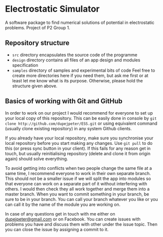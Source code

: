 Electrostatic Simulator
===

A software package to find numerical solutions of potential in electrostatic problems.
Project of P2 Group 1.

Repository structure
---

- `src` directory encapsulates the source code of the programme
- `design` directory contains all files of an app design and modules specification
- `samples` directory of samples and experimental bits of code 
Feel free to create more directories here if you need them, but ask me first or at least let me know what is its purpose. Otherwise, please hold the structure given above.

Basics of working with Git and GitHub
---

In order to work on our project I would recommend for everyone to set up your local copy of this repository. This can be easily done in console by `git clone http://github.com/dupejpeter/ESS.git` or using equivalent command (usually clone existing repository) in any system Github clients.

If you already have your local repository, make sure you synchronise your local repository before you start making any changes. Use `git pull` to do this (or press sync button in your client). If this fails for any reason get in touch, but usually reinitialising repository (delete and clone it from origin again) should solve everything.

To avoid getting into conflicts when two people change the same file at a same time, I recommend everyone to work in their own separate branch. This should not be a smaller issue if we will split the app into modules so that everyone can work on a separate part of it without interfering with others. I would then check they all work together and merge them into a master branch. When you want to commit something in your branch, be sure to be in your branch. You can call your branch whatever you like or you can call it by the name of the module you are working on.

In case of any questions get in touch with me either on dupejpeter@gmail.com or on Facebook. You can create issues with problems you have and discuss them with other under the issue topic. Then you can close the issue by assigning a commit to it.
